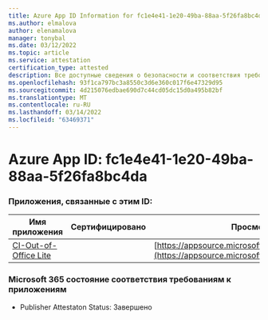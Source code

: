 ```yaml
---
title: Azure App ID Information for fc1e4e41-1e20-49ba-88aa-5f26fa8bc4da
ms.author: elmalova
author: elenamalova
manager: tonybal
ms.date: 03/12/2022
ms.topic: article
ms.service: attestation
certification_type: attested
description: Все доступные сведения о безопасности и соответствия требованиям для fc1e4e41-1e20-49ba-88aa-5f26fa8bc4da.
ms.openlocfilehash: 93f1ca797bc3a8550c3d6e360c017f6e47329d95
ms.sourcegitcommit: 4d215076edbae690d7c44cd05dc15d0a495b82bf
ms.translationtype: MT
ms.contentlocale: ru-RU
ms.lasthandoff: 03/14/2022
ms.locfileid: "63469371"
---
```

# <a name="azure-app-id-fc1e4e41-1e20-49ba-88aa-5f26fa8bc4da"></a>Azure App ID: fc1e4e41-1e20-49ba-88aa-5f26fa8bc4da


### <a name="apps-associated-with-this-id"></a>Приложения, связанные с этим ID:
| **Имя приложения** | **Сертифицировано** | **Просмотр в AppSource** |
|--------------|---------------|-----------------------|
| [CI-Out-of-Office Lite](../forward/WA200002748) |  | [https://appsource.microsoft.com/product/office/WA200002748](https://appsource.microsoft.com/product/office/WA200002748) |

### <a name="microsoft-365-app-compliance-status"></a>Microsoft 365 состояние соответствия требованиям к приложениям
- Publisher Attestaton Status: Завершено
